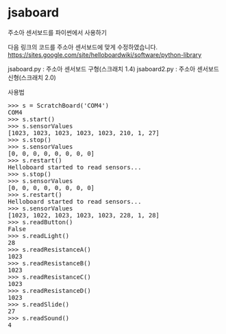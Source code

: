 # jsaboard
주소아 센서보드를 파이썬에서 사용하기

다음 링크의 코드를 주소아 센서보드에 맞게 수정하였습니다.
https://sites.google.com/site/helloboardwiki/software/python-library

jsaboard.py : 주소아 센서보드 구형(스크래치 1.4)
jsaboard2.py : 주소아 센서보드 신형(스크래치 2.0)

사용법
<pre>>>> s = ScratchBoard('COM4')
COM4
>>> s.start()
>>> s.sensorValues
[1023, 1023, 1023, 1023, 1023, 210, 1, 27]
>>> s.stop()
>>> s.sensorValues
[0, 0, 0, 0, 0, 0, 0, 0]
>>> s.restart()
Helloboard started to read sensors...
>>> s.stop()
>>> s.sensorValues
[0, 0, 0, 0, 0, 0, 0, 0]
>>> s.restart()
Helloboard started to read sensors...
>>> s.sensorValues
[1023, 1022, 1023, 1023, 1023, 228, 1, 28]
>>> s.readButton()
False
>>> s.readLight()
28
>>> s.readResistanceA()
1023
>>> s.readResistanceB()
1023
>>> s.readResistanceC()
1023
>>> s.readResistanceD()
1023
>>> s.readSlide()
27
>>> s.readSound()
4</pre>

